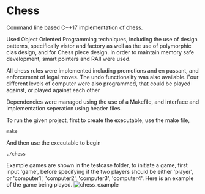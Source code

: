 # Chess

Command line based C++17 implementation of chess.

Used Object Oriented Programming techniques, including the use of design patterns, specifically vistor and factory as well as the use of polymorphic clas design, and for Chess piece design. In order to maintain memory safe development, smart pointers and RAII were used.

All chess rules were implemented including promotions and en passant, and enforcement of legal moves. The undo functionality was also available. Four different levels of computer were also programmed, that could be played against, or played against each other

Dependencies were managed using the use of a Makefile, and interface and implementation seperation using header files.

To run the given project, first to create the executable, use the make file,

```shell
make
```

And then use the executable to begin

```shell
./chess
```

Example games are shown in the testcase folder, to initiate a game, first input 'game', before specifying if the two players should be either 'player', or 'computer1', 'computer2', 'computer3', 'computer4'. Here is an example of the game being played.
![chess_example](https://github.com/TheIvanHu/Chess/assets/62312822/561a5485-65f2-492b-ad4f-da4dfe964901)
